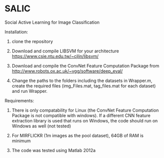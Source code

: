 # SALIC

Social Active Learning for Image Classification

Installation:
1. clone the repository

2. Download and compile LIBSVM for your architecture https://www.csie.ntu.edu.tw/~cjlin/libsvm/


3. Download and compile the ConvNet Feature Computation Package from http://www.robots.ox.ac.uk/~vgg/software/deep_eval/


4. Change the paths to the folders including the datasets in Wrapper.m, create the required files (img_Files.mat, tag_files.mat for each dataset) and run Wrapper.


Requirements:
1. There is only compatability for Linux (the ConvNet Feature Computation Package is not compatible with windows). If a different CNN feature extraction library is used that runs on Windows, the code should run on Windows as well (not tested)

2. For MIRFLICKR (1m images as the pool dataset), 64GB of RAM is minimum

3. The code was tested using Matlab 2012a
